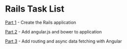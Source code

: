 Rails Task List
====

[Part 1](https://medium.com/@jasonshark/ruby-on-rails-introduction-for-the-total-n00b-fdc1a7f6567e#.bfte8gwl7) - Create the Rails application

[Part 2](https://medium.com/@jasonshark/add-angular-js-to-ruby-on-rails-app-8be2104e1238#.3n55nwow4) - Add angular.js and bower to application

[Part 3](https://medium.com/@jasonshark/add-routing-to-an-angular-ruby-on-rails-app-c7406e2931a0#.7c14gynei) - Add routing and async data fetching with Angular